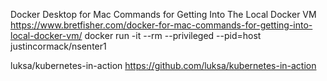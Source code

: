 Docker Desktop for Mac Commands for Getting Into The Local Docker VM
https://www.bretfisher.com/docker-for-mac-commands-for-getting-into-local-docker-vm/
docker run -it --rm --privileged --pid=host justincormack/nsenter1

luksa/kubernetes-in-action
https://github.com/luksa/kubernetes-in-action
